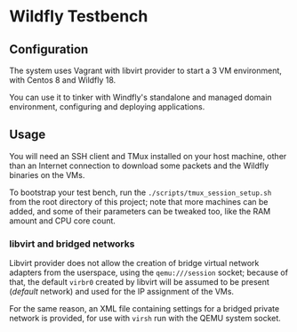 # Wildfly Testbench

## Configuration

The system uses Vagrant with libvirt provider to start a 3 VM environment, with Centos 8 and Wildfly 18.

You can use it to tinker with Windfly's standalone and managed domain environment, configuring and deploying applications.

## Usage

You will need an SSH client and TMux installed on your host machine, other than an Internet connection to download some packets and the Wildfly binaries on the VMs.

To bootstrap your test bench, run the `./scripts/tmux_session_setup.sh` from the root directory of this project; note that more machines can be added, and some of their parameters can be tweaked too, like the RAM amount and CPU core count.

### libvirt and bridged networks

Libvirt provider does not allow the creation of bridge virtual network adapters from the userspace, using the `qemu:///session` socket; because of that, the default `virbr0` created by libvirt will be assumed to be present (*default* network) and used for the IP assignment of the VMs.

For the same reason, an XML file containing settings for a bridged private network is provided, for use with `virsh` run with the QEMU system socket.
